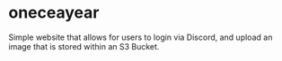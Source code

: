 # oneceayear
Simple website that allows for users to login via Discord, and upload an image that is stored within an S3 Bucket.
